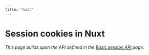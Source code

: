 ```yaml
---
title: "Nuxt"
---
```


# Session cookies in Nuxt

_This page builds upon the API defined in the [Basic session API](/sessions/basic-api) page._
